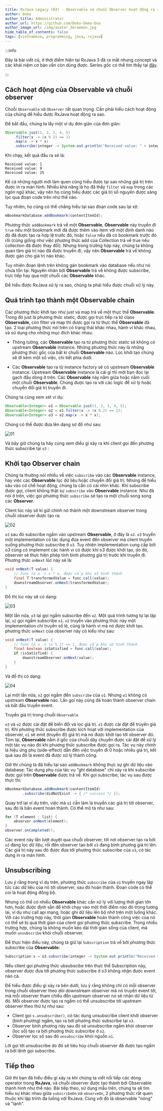 ```yaml
---
title: RxJava Legacy (03) - Observable và chuỗi Observer hoạt động ra sao?
author: Doko
author_title: Administrator
author_url: https://github.com/Doko-Demo-Doa
author_image_url: /img/avatar_doraemon.jpg
hide_table_of_contents: false
tags: [vietnamese, programming, java, rxjava]
---
```


:::info

Đây là bài viết cũ, ở thời điểm hiện tại RxJava 3 đã ra mắt nhưng concept và các khái niệm cơ bản vẫn còn dùng được. Series gốc có thể tìm thấy tại [đây](https://github.com/mgp/effective-rxjava).

:::

## Cách hoạt động của Observable và chuỗi observer

Chuỗi `Observable` và `Observer` rất quan trọng. Cần phải hiểu cách hoạt động của chúng để hiểu được RxJava hoạt động ra sao.

Để bắt đầu, chúng ta lấy một ví dụ đơn giản của đơn giản:

```java
Observable.just(1, 2, 3, 4, 5)
    .filter(x -> (x % 2) == 1)
    .map(x -> x * x)
    .subscribe(integer -> System.out.println("Received value: " + integer));
```

Khi chạy, kết quả đầu ra sẽ là:

```
Received value: 1
Received value: 9
Received value: 25
```

Kể cả những người mới làm quen cũng hiểu được tại sao những giá trị trên được in ra màn hình. Nhiều khả năng là họ đã thấy `filter` và `map` trong các ngôn ngữ khác, vậy nên họ cũng hiểu được các giá trị số nguyên được sàng lọc qua đoạn code trên như thế nào.

Tuy nhiên, họ cũng có thể chẳng hiểu tại sao đoạn code sau lại xịt:

```java
mBookmarkDatabase.addBookmark(contentItemId);
```

Phương thức `addBookmark` trả về một **Observable**, **Observable** này truyền đi `true` nếu một bookmark mới đã được thêm vào item với một định danh nào đó đã được tạo ra hợp lệ trước đó, hoặc `false` nếu đã có bookmark trước đó rồi (cũng giống như việc phương thức add của Collection trả về true nếu collection đã được thay đổi). Nhưng trong trường hợp này, chúng ta không quan tâm giá trị nào đã được truyền đi, vậy nên **Observable** trả về không được gán cho giá trị nào khác.

Tuy nhiên đoạn lệnh trên không gán bookmark vào database nếu như nó chưa tồn tại. Nguyên nhân bởi **Observable** trả về không được subscribe, trực tiếp hay qua một chuỗi các **Observable** khác.

Để hiểu được RxJava xử lý ra sao, chúng ta phải hiểu được chuỗi xử lý này.

## Quá trình tạo thành một Observable chain

Các phương thức khởi tạo như just và map trả về một thực thể **Observable**. Trong đó just là phương thức static, được gọi trực tiếp ra từ class **Observable**, còn filter và map thì được gọi ra từ thực thể **Observable** đã tạo. 2 loại phương thức nói trên có trạng thái khác nhau, hành vi khác nhau, và sử dụng cho những mục đích khác nhau:

- Thông tường, các **Observable** tạo ra từ phương thức static sẽ không có upstream **Observable** instance. Những phương thức này là những phương thức gốc của bất kì chuỗi **Observable** nào. Lúc khởi tạo chúng sẽ đi kèm một số việc, chi tiết phía dưới.

- Các **Observable** tạo ra từ instance factory sẽ có upstream **Observable** instance. Upstream **Observable** instance là cái gì thì mời bạn đọc lại gạch đầu dòng ở trên. Các **Observable** này nằm giữa hoặc nằm cuối một chuỗi **Observable**. Chúng được tạo ra với các logic để xử lý hoặc chuyển đổi giá trị truyền đi.

Chúng ta cùng xem xét ví dụ:

```java
Observable<Integer> o1 = Observable.just(1, 2, 3, 4, 5);
Observable<Integer> o2 = o1.filter(x -> (x % 2) == 1);
Observable<Integer> o3 = o2.map(x -> x * x);
```

Chúng có thể được đưa lên dạng sơ đồ như sau:

![01](https://raw.githubusercontent.com/mgp/effective-rxjava/master/items/images/observable-chain.png)

Và bây giờ chúng ta hãy cùng xem điều gì xảy ra khi client gọi đến phương thức subscribe tại `o3` :

## Khởi tạo Observer chain

Chúng ta thường nói nhiều về việc `subscribe` vào các **Observable** instance, hay việc các **Observable** lọc dữ liệu hoặc chuyển đổi giá trị. Nhưng để hiểu sâu vào cơ chế hoạt động, chúng ta cần có cái nhìn khác. Khi subscribe được gọi, client không thật sự `subscribe` vào **Observable** instance. Như đã nói ở trên, việc gọi phương thức `subscribe` sẽ tạo ra một chuỗi song song các **Observer**.

Client lúc này sẽ kí gửi chính nó thành một downstream observer trong chuỗi observer được tạo ra:

![02](https://raw.githubusercontent.com/mgp/effective-rxjava/master/items/images/observer-chain-subscribe-o3.png)

`o3` sau đó subscribe ngầm vào upstream **Observable**, ở đây là `o2`. `o3` truyền một implementation có tác dụng đưa event đến observer mà client truyền xuống phương thức subscribe ở `o3`. Tuy nhiên implementation cung cấp bởi o3 cũng có implement các hành vi có được khi o3 được khởi tạo, do đó, observer sẽ thực hiện phép tính bình phương giá trị trước khi truyền đi. Phương thức `onNext` lúc này sẽ là:

```java
void onNext(T value) {
    // func là x -> x * x, được cấp khi o3 hình thành
    final T transformedValue = func.call(value);
    downstreamObserver.onNext(transformedValue);
}
```

Đồ thị lúc này sẽ có dạng:

![03](https://raw.githubusercontent.com/mgp/effective-rxjava/master/items/images/observer-chain-subscribe-o2.png)

Một lần nữa, `o3` lại gọi ngầm subscribe đến `o2`. Một quá trình tương tự lại lặp lại, `o2` gọi ngầm subscribe `o1`. `o2` truyền vào phương thức này một implementation chỉ truyền số lẻ, cũng là hành vi mà nó được khởi tạo. phương thức `onNext` của observer này có kiểu như sau:

```java
void onNext(T value) {
    // func là x -> (x % 2) == 1, được cấp khi o2 hình thành
    final boolean isSatisfied = func.call(value);
    if (isSatisfied) {
        downstreamObserver.onNext(value);
    }
}
```

Và đồ thị có dạng:

![04](https://raw.githubusercontent.com/mgp/effective-rxjava/master/items/images/observer-chain-subscribe-o1.png)

Lại một lần nữa, `o2` gọi ngầm đến `subscribe` của `o1`. Nhưng `o1` không có upstream **Observable** nào. Lần gọi này cũng đã hoàn thành observer chain và bắt đầu truyền event.

Truyền giá trị trong chuỗi `Observable`

`o3` và `o2` được cài đặt để biến đổi và lọc giá trị. `o1` được cài đặt để truyền giá trị. Khi phương thức subscribe được kích hoạt với implementation của observer, `o1` sẽ emit (truyền đi) giá trị mà nó được khởi tạo tới observer đó. Tóm lại, **Observable** nằm ở gốc của chuỗi dây chuyền được cài đặt để xử lý một tác vụ nào đó khi phương thức subscribe được gọi ra. Tác vụ này chính là hiệu ứng phụ (side-effect) dẫn đến việc truyền đi 0 hoặc nhiều giá trị, kết quả sau đó là event đã được xử lý thành công.

Giờ thì chúng ta đã hiểu tại sao `addBookmark` không thực sự ghi dữ liệu vào database: Tác dụng phụ của tác vụ "ghi database" chỉ xảy ra khi subscribe được gọi trên **Observable** được trả về. Khi gọi subscribe, tác vụ sau được thực thi:

```java
mBookmarkDatabase.addBookmark(contentItemId)
        .subscribe(didNotExist -> { /* success */ });
```

Quay trở lại ví dụ trên, việc mà `o1` cần làm là truyền các giá trị tới observer, sau đó là bắn event hoàn thành. Có thể mô tả như sau:

```java
for (T element : list) {
    observer.onNext(element);
}
observer.onCompleted();
```

Các event này lần lượt duyệt qua chuỗi observer, tới nơi observer tạo ra bởi `o2` đang lọc dữ liệu, rồi đến observer tạo bởi `o3` đang bình phương giá trị lên. Các giá trị này sau đó được đưa tới phương thức subscribe của `o3`, có tác dụng in ra màn hình.

## Unsubscribing

Lưu ý rằng trong ví dụ trên, phương thức `subscribe` của `o1` truyền ngay lập tức các dữ liệu của nó tới observer, sau đó hoàn thành. Đoạn code có thể coi là hoạt động đồng bộ.

Nhưng có thể có nhiều **Observable** khác cần xử lý với lượng thời gian lớn hơn, hoặc được định sẵn để khởi chạy vào một thời điểm nào đó trong tương lai, ví dụ như call api mạng, hoặc ghi dữ liệu lên bộ nhớ trên một luồng khác. Với các trường hợp này, thời gian **Observable** hoàn thành công việc của nó có thể sẽ bị quá thời gian của client gọi phương thức subscribe. Trong nhiều trường hợp, chúng ta không muốn kéo dài thời gian sống của client, mà muốn `unsubscribe` khỏi chuỗi observer.

Để thực hiện điều này, chúng ta giữ lại `Subscription` trả về bởi phương thức subscribe của **Observable**:

```java
Subscription s = o3.subscribe(integer -> System.out.println("Received value: " + integer));
```

Nếu client gọi phương thức ubsubscibe trên thực thể Subscription này, observer được đưa tới phương thức subscribe ở o3 không nhận được event nào cả.

Để hiểu được điều gì xảy ra bên dưới, lưu ý rằng không chỉ có mỗi observer trong chuỗi observer theo dõi downstream observer mà nó truyền event tới, mà mỗi observer tham chiếu đến upstream observer nó sẽ nhận dữ liệu từ đó. Mỗi observer được tạo ra ngầm có thể unsubscribe tới upstream observer theo thứ tự như sau:

- Client gọi `s.unsubscribe()`, có tác dụng unsubscribe client khởi observer (bình phương) ngầm, tạo ra bởi phương thức subscribe tại `o3`.
- Observer bình phương này sau đó sẽ unsubscribe ngầm khỏi observer (lọc số) tạo ra bởi phương thức subscribe ở `o2`.
- Observer lọc số sau đó `unsubscribe` khỏi nguồn `o1`.

Lời gọi tới unsubscribe do đó sẽ tiêu hủy chuỗi observer đã được tạo ngầm ra bởi lệnh gọi subscribe.

## Tiếp theo

Giờ thì bạn đã hiểu điều gì xảy ra khi chúng ta viết nối tiếp các dòng operator trong **RxJava**, và chuỗi observer được tạo thành bởi Observable thành hình như thế nào. Bài tiếp theo, sử dụng mẫu trên, chúng ta sẽ tìm hiểu sự khác nhau giữa `subscribeOn` và `observeOn`, 2 phương thức rất quen thuộc khi lập trình đa luồng với RxJava. Cùng với đó là observable "nóng" và "lạnh".
